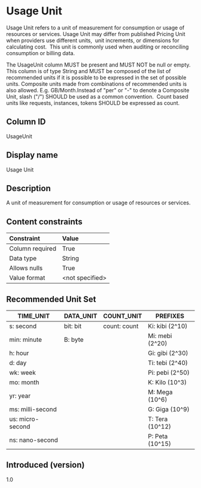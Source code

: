 # Usage Unit

Usage Unit refers to a unit of measurement for consumption or usage of resources or services. Usage Unit may differ from published Pricing Unit when providers use different units,  unit increments, or dimensions for calculating cost.  This unit is commonly used when auditing or reconciling consumption or billing data.

The UsageUnit column MUST be present and MUST NOT be null or empty. This column is of type String and MUST be composed of the list of recommended units if it is possible to be expressed in the set of possible units. Composite units made from combinations of recommended units is also allowed. E.g. GB/Month.Instead of "per" or "-" to denote a Composite Unit, slash ("/") SHOULD be used as a common convention.  Count based units like requests, instances, tokens SHOULD be expressed as count.  

## Column ID

UsageUnit

## Display name

Usage Unit

## Description

A unit of measurement for consumption or usage of resources or services.

## Content constraints

|    Constraint   |      Value      |
|:----------------|:----------------|
| Column required | True            |
| Data type       | String          |
| Allows nulls    | True            |
| Value format    | \<not specified> |

## Recommended Unit Set

| TIME_UNIT        | DATA_UNIT | COUNT_UNIT   | PREFIXES        |
|------------------|-----------|--------------|-----------------|
| s: second        | bit: bit  | count: count | Ki: kibi (2^10) |
| min: minute      | B: byte   |              | Mi: mebi (2^20) |
| h: hour          |           |              | Gi: gibi (2^30) |
| d: day           |           |              | Ti: tebi (2^40) |
| wk: week         |           |              | Pi: pebi (2^50) |
| mo: month        |           |              | K: Kilo (10^3)  |
| yr: year         |           |              | M: Mega (10^6)  |
| ms: milli-second |           |              | G: Giga (10^9)  |
| us: micro-second |           |              | T: Tera (10^12) |
| ns: nano-second  |           |              | P: Peta (10^15) |

## Introduced (version)

1.0
